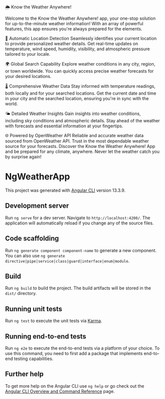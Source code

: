 🌦 Know the Weather Anywhere! 

Welcome to the Know the Weather Anywhere! app, your one-stop solution for up-to-the-minute weather information! With an array of powerful features, this app ensures you're always prepared for the elements.

📍 Automatic Location Detection
Seamlessly identifies your current location to provide personalized weather details.
Get real-time updates on temperature, wind speed, humidity, visibility, and atmospheric pressure tailored to your locale.

🌍 Global Search Capability
Explore weather conditions in any city, region, or town worldwide.
You can quickly access precise weather forecasts for your desired locations.

🌡 Comprehensive Weather Data
Stay informed with temperature readings, both locally and for your searched locations.
Get the current date and time in your city and the searched location, ensuring you're in sync with the world.

🌤 Detailed Weather Insights
Gain insights into weather conditions, including sky conditions and atmospheric details.
Stay ahead of the weather with forecasts and essential information at your fingertips.

🌐 Powered by OpenWeather API
Reliable and accurate weather data sourced from OpenWeather API.
Trust in the most dependable weather source for your forecasts.
Discover the Know the Weather Anywhere! App and be prepared for any climate, anywhere. Never let the weather catch you by surprise again!

# NgWeatherApp

This project was generated with [Angular CLI](https://github.com/angular/angular-cli) version 13.3.9.

## Development server

Run `ng serve` for a dev server. Navigate to `http://localhost:4200/`. The application will automatically reload if you change any of the source files.

## Code scaffolding

Run `ng generate component component-name` to generate a new component. You can also use `ng generate directive|pipe|service|class|guard|interface|enum|module`.

## Build

Run `ng build` to build the project. The build artifacts will be stored in the `dist/` directory.

## Running unit tests

Run `ng test` to execute the unit tests via [Karma](https://karma-runner.github.io).

## Running end-to-end tests

Run `ng e2e` to execute the end-to-end tests via a platform of your choice. To use this command, you need to first add a package that implements end-to-end testing capabilities.

## Further help

To get more help on the Angular CLI use `ng help` or go check out the [Angular CLI Overview and Command Reference](https://angular.io/cli) page.
